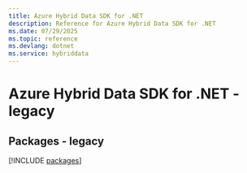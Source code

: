 ```yaml
---
title: Azure Hybrid Data SDK for .NET
description: Reference for Azure Hybrid Data SDK for .NET
ms.date: 07/29/2025
ms.topic: reference
ms.devlang: dotnet
ms.service: hybriddata
---
```

# Azure Hybrid Data SDK for .NET - legacy
## Packages - legacy
[!INCLUDE [packages](hybrid-data-index.md)]